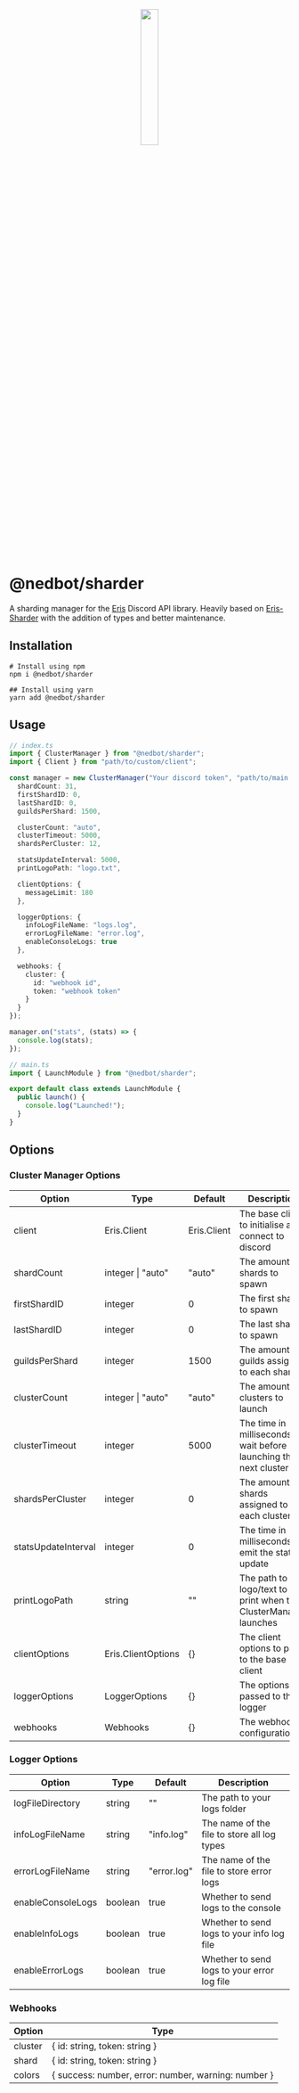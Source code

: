 <div align="center">
    <img src="https://imgur.com/bRiyAog.png" align="center" width="25%" alt="">
</div>

# @nedbot/sharder

A sharding manager for the [Eris](https://github.com/abalabahaha/eris) Discord API library. Heavily based on [Eris-Sharder](https://github.com/discordware/eris-sharder/) with the addition of types and better maintenance.

## Installation

```shell
# Install using npm
npm i @nedbot/sharder

## Install using yarn
yarn add @nedbot/sharder
```

## Usage

```typescript
// index.ts
import { ClusterManager } from "@nedbot/sharder";
import { Client } from "path/to/custom/client";

const manager = new ClusterManager("Your discord token", "path/to/main.js", {
  shardCount: 31,
  firstShardID: 0,
  lastShardID: 0,
  guildsPerShard: 1500,

  clusterCount: "auto",
  clusterTimeout: 5000,
  shardsPerCluster: 12,

  statsUpdateInterval: 5000,
  printLogoPath: "logo.txt",

  clientOptions: {
    messageLimit: 180
  },

  loggerOptions: {
    infoLogFileName: "logs.log",
    errorLogFileName: "error.log",
    enableConsoleLogs: true
  },

  webhooks: {
    cluster: {
      id: "webhook id",
      token: "webhook token"
    }
  }
});

manager.on("stats", (stats) => {
  console.log(stats);
});
```

```typescript
// main.ts
import { LaunchModule } from "@nedbot/sharder";

export default class extends LaunchModule {
  public launch() {
    console.log("Launched!");
  }
}
```

## Options

### Cluster Manager Options

| Option              | Type               | Default     | Description                                                        |
| ------------------- | ------------------ | ----------- | ------------------------------------------------------------------ |
| client              | Eris.Client        | Eris.Client | The base client to initialise and connect to discord               |
| shardCount          | integer \| "auto"  | "auto"      | The amount of shards to spawn                                      |
| firstShardID        | integer            | 0           | The first shard to spawn                                           |
| lastShardID         | integer            | 0           | The last shard to spawn                                            |
| guildsPerShard      | integer            | 1500        | The amount of guilds assigned to each shard                        |
| clusterCount        | integer \| "auto"  | "auto"      | The amount of clusters to launch                                   |
| clusterTimeout      | integer            | 5000        | The time in milliseconds to wait before launching the next cluster |
| shardsPerCluster    | integer            | 0           | The amount of shards assigned to each cluster                      |
| statsUpdateInterval | integer            | 0           | The time in milliseconds to emit the stats update                  |
| printLogoPath       | string             | ""          | The path to a logo/text to print when the ClusterManager launches  |
| clientOptions       | Eris.ClientOptions | {}          | The client options to pass to the base client                      |
| loggerOptions       | LoggerOptions      | {}          | The options passed to the logger                                   |
| webhooks            | Webhooks           | {}          | The webhook configurations                                         |

### Logger Options

| Option            | Type    | Default     | Description                                 |
| ----------------- | ------- | ----------- | ------------------------------------------- |
| logFileDirectory  | string  | ""          | The path to your logs folder                |
| infoLogFileName   | string  | "info.log"  | The name of the file to store all log types |
| errorLogFileName  | string  | "error.log" | The name of the file to store error logs    |
| enableConsoleLogs | boolean | true        | Whether to send logs to the console         |
| enableInfoLogs    | boolean | true        | Whether to send logs to your info log file  |
| enableErrorLogs   | boolean | true        | Whether to send logs to your error log file |

### Webhooks

| Option  | Type                                                |
| ------- | --------------------------------------------------- |
| cluster | { id: string, token: string }                       |
| shard   | { id: string, token: string }                       |
| colors  | { success: number, error: number, warning: number } |
